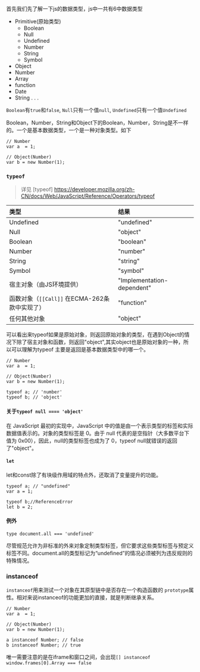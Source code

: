 首先我们先了解一下js的数据类型，js中一共有6中数据类型
* Primitive(原始类型)
  * Boolean
  * Null
  * Undefined
  * Number
  * String
  * Symbol
* Object
 * Number
 * Array
 * function
 * Date
 * String
 .
 .
 .

`Boolean`有`true`和`false`, `Null`只有一个值`null`, `Undefined`只有一个值`Undefined`

Boolean，Number，String和Object下的Boolean，Number，String是不一样的。一个是基本数据类型，一个是一种对象类型。如下
```
// Number
var a  = 1;

// Object(Number)
var b = new Number(1);
```

### `typeof`
> 详见 [typeof] https://developer.mozilla.org/zh-CN/docs/Web/JavaScript/Reference/Operators/typeof

| 类型    | 	结果    |
| :------------- | :------------- |
| Undefined       | "undefined"      |
| Null       | "object"      |
| Boolean       | "boolean"      |
| Number       | "number"      |
| String       | "string"      |
| Symbol       | "symbol"      |
| 宿主对象（由JS环境提供）       | "Implementation-dependent"      |
| 函数对象（`[[Call]]` 在ECMA-262条款中实现了）       | "function"      |
| 任何其他对象       | "object"      |

可以看出来typeof如果是原始对象，则返回原始对象的类型，在遇到Object的情况下除了宿主对象和函数，则返回"object",其实object也是原始对象的一种，所以可以理解为typeof 主要是返回是基本数据类型中的哪一个。
```
// Number
var a  = 1;

// Object(Number)
var b = new Number(1);

typeof a; // 'number'
typeof b; // 'object'
```


#### 关于`typeof null ==== 'object'`

在 JavaScript 最初的实现中，JavaScript 中的值是由一个表示类型的标签和实际数据值表示的。对象的类型标签是 0。由于 null 代表的是空指针（大多数平台下值为 0x00），因此，null的类型标签也成为了 0，typeof null就错误的返回了"object"。


#### `let`
let和const除了有块级作用域的特点外，还取消了变量提升的功能。
```
typeof a; // "undefined"
var a = 1;

typeof b;//ReferenceError
let b = 2;
```

#### 例外

```
type document.all === 'undefined'
```
尽管规范允许为非标准的外来对象定制类型标签，但它要求这些类型标签与预定义标签不同。document.all的类型标记为“undefined”的情况必须被列为违反规则的特殊情况。

### instanceof

`instanceof`用来测试一个对象在其原型链中是否存在一个构造函数的 `prototype`属性。相对来说instanceof的功能更加的直接，就是判断继承关系。

```
// Number
var a  = 1;

// Object(Number)
var b = new Number(1);

a instanceof Number; // false
b instanceof Number; // true
```

唯一需要注意的是在iframe和窗口之间，会出现`[] instanceof window.frames[0].Array === false`
